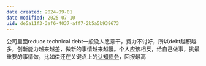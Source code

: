 ```yaml
---
date created: 2024-09-01
date modified: 2025-07-10
uid: de5a11f3-3af6-4037-aff7-2b5a5b939673
---
```


公司里面reduce technical debt一般没人愿意干，费力不讨好，所以debt越积越多，创新能力越来越差，做新的事情越来越慢。个人应该相反，给自己做事，挑最重要的事情做，比如偿还在关键点上的[认知债务](认知债务.md)，回报最高
